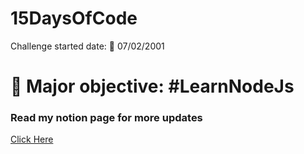 # 15DaysOfCode

Challenge started date: 📅 07/02/2001  

# 🎯 Major objective: #LearnNodeJs

### Read my notion page for more updates

<a href = "https://www.notion.so/milansony/15DaysOfCode-bed90e2a7ecc4baf999709befd32c253?pvs=4">Click Here</a>
